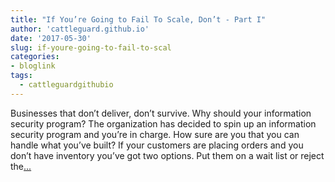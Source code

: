 ```yaml
---
title: "If You’re Going to Fail To Scale, Don’t - Part I"
author: 'cattleguard.github.io'
date: '2017-05-30'
slug: if-youre-going-to-fail-to-scal
categories:
- bloglink
tags:
  - cattleguardgithubio
---
```


Businesses that don’t deliver, don’t survive. Why should your information security program? The organization has decided to spin up an information security program and you’re in charge. How sure are you that you can handle what you’ve built? If your customers are placing orders and you don’t have inventory you’ve got two options. Put them on a wait list or reject the[... <i class="fas fa-external-link-alt"></i>](https://cattleguard.github.io/2017/05/30/fail-to-scale-part1/)

